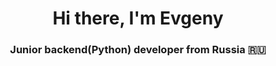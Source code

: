 <h1 align="center">Hi there, I'm Evgeny </h1>
<h3 align="center">Junior backend(Python) developer from Russia 🇷🇺</h3>


